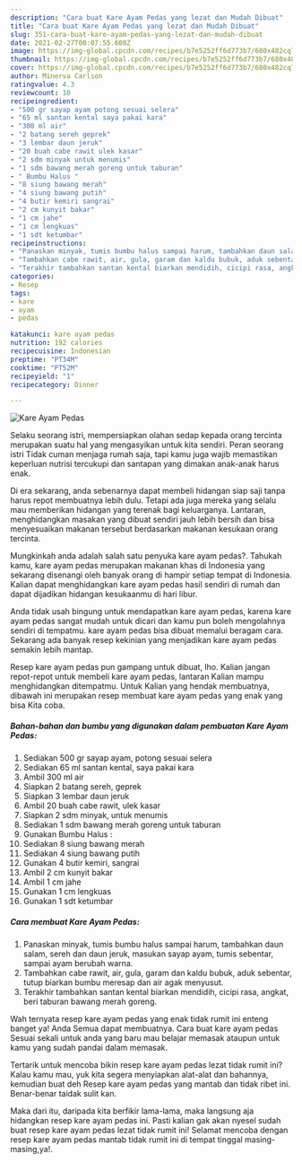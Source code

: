 ```yaml
---
description: "Cara buat Kare Ayam Pedas yang lezat dan Mudah Dibuat"
title: "Cara buat Kare Ayam Pedas yang lezat dan Mudah Dibuat"
slug: 351-cara-buat-kare-ayam-pedas-yang-lezat-dan-mudah-dibuat
date: 2021-02-27T00:07:55.608Z
image: https://img-global.cpcdn.com/recipes/b7e5252ff6d773b7/680x482cq70/kare-ayam-pedas-foto-resep-utama.jpg
thumbnail: https://img-global.cpcdn.com/recipes/b7e5252ff6d773b7/680x482cq70/kare-ayam-pedas-foto-resep-utama.jpg
cover: https://img-global.cpcdn.com/recipes/b7e5252ff6d773b7/680x482cq70/kare-ayam-pedas-foto-resep-utama.jpg
author: Minerva Carlson
ratingvalue: 4.3
reviewcount: 10
recipeingredient:
- "500 gr sayap ayam potong sesuai selera"
- "65 ml santan kental saya pakai kara"
- "300 ml air"
- "2 batang sereh geprek"
- "3 lembar daun jeruk"
- "20 buah cabe rawit ulek kasar"
- "2 sdm minyak untuk menumis"
- "1 sdm bawang merah goreng untuk taburan"
- " Bumbu Halus "
- "8 siung bawang merah"
- "4 siung bawang putih"
- "4 butir kemiri sangrai"
- "2 cm kunyit bakar"
- "1 cm jahe"
- "1 cm lengkuas"
- "1 sdt ketumbar"
recipeinstructions:
- "Panaskan minyak, tumis bumbu halus sampai harum, tambahkan daun salam, sereh dan daun jeruk, masukan sayap ayam, tumis sebentar, sampai ayam berubah warna."
- "Tambahkan cabe rawit, air, gula, garam dan kaldu bubuk, aduk sebentar, tutup biarkan bumbu meresap dan air agak menyusut."
- "Terakhir tambahkan santan kental biarkan mendidih, cicipi rasa, angkat, beri taburan bawang merah goreng."
categories:
- Resep
tags:
- kare
- ayam
- pedas

katakunci: kare ayam pedas 
nutrition: 192 calories
recipecuisine: Indonesian
preptime: "PT34M"
cooktime: "PT52M"
recipeyield: "1"
recipecategory: Dinner

---
```



![Kare Ayam Pedas](https://img-global.cpcdn.com/recipes/b7e5252ff6d773b7/680x482cq70/kare-ayam-pedas-foto-resep-utama.jpg)

Selaku seorang istri, mempersiapkan olahan sedap kepada orang tercinta merupakan suatu hal yang mengasyikan untuk kita sendiri. Peran seorang istri Tidak cuman menjaga rumah saja, tapi kamu juga wajib memastikan keperluan nutrisi tercukupi dan santapan yang dimakan anak-anak harus enak.

Di era  sekarang, anda sebenarnya dapat membeli hidangan siap saji tanpa harus repot membuatnya lebih dulu. Tetapi ada juga mereka yang selalu mau memberikan hidangan yang terenak bagi keluarganya. Lantaran, menghidangkan masakan yang dibuat sendiri jauh lebih bersih dan bisa menyesuaikan makanan tersebut berdasarkan makanan kesukaan orang tercinta. 



Mungkinkah anda adalah salah satu penyuka kare ayam pedas?. Tahukah kamu, kare ayam pedas merupakan makanan khas di Indonesia yang sekarang disenangi oleh banyak orang di hampir setiap tempat di Indonesia. Kalian dapat menghidangkan kare ayam pedas hasil sendiri di rumah dan dapat dijadikan hidangan kesukaanmu di hari libur.

Anda tidak usah bingung untuk mendapatkan kare ayam pedas, karena kare ayam pedas sangat mudah untuk dicari dan kamu pun boleh mengolahnya sendiri di tempatmu. kare ayam pedas bisa dibuat memalui beragam cara. Sekarang ada banyak resep kekinian yang menjadikan kare ayam pedas semakin lebih mantap.

Resep kare ayam pedas pun gampang untuk dibuat, lho. Kalian jangan repot-repot untuk membeli kare ayam pedas, lantaran Kalian mampu menghidangkan ditempatmu. Untuk Kalian yang hendak membuatnya, dibawah ini merupakan resep membuat kare ayam pedas yang enak yang bisa Kita coba.

<!--inarticleads1-->

##### Bahan-bahan dan bumbu yang digunakan dalam pembuatan Kare Ayam Pedas:

1. Sediakan 500 gr sayap ayam, potong sesuai selera
1. Sediakan 65 ml santan kental, saya pakai kara
1. Ambil 300 ml air
1. Siapkan 2 batang sereh, geprek
1. Siapkan 3 lembar daun jeruk
1. Ambil 20 buah cabe rawit, ulek kasar
1. Siapkan 2 sdm minyak, untuk menumis
1. Sediakan 1 sdm bawang merah goreng untuk taburan
1. Gunakan  Bumbu Halus :
1. Sediakan 8 siung bawang merah
1. Sediakan 4 siung bawang putih
1. Gunakan 4 butir kemiri, sangrai
1. Ambil 2 cm kunyit bakar
1. Ambil 1 cm jahe
1. Gunakan 1 cm lengkuas
1. Gunakan 1 sdt ketumbar




<!--inarticleads2-->

##### Cara membuat Kare Ayam Pedas:

1. Panaskan minyak, tumis bumbu halus sampai harum, tambahkan daun salam, sereh dan daun jeruk, masukan sayap ayam, tumis sebentar, sampai ayam berubah warna.
1. Tambahkan cabe rawit, air, gula, garam dan kaldu bubuk, aduk sebentar, tutup biarkan bumbu meresap dan air agak menyusut.
1. Terakhir tambahkan santan kental biarkan mendidih, cicipi rasa, angkat, beri taburan bawang merah goreng.




Wah ternyata resep kare ayam pedas yang enak tidak rumit ini enteng banget ya! Anda Semua dapat membuatnya. Cara buat kare ayam pedas Sesuai sekali untuk anda yang baru mau belajar memasak ataupun untuk kamu yang sudah pandai dalam memasak.

Tertarik untuk mencoba bikin resep kare ayam pedas lezat tidak rumit ini? Kalau kamu mau, yuk kita segera menyiapkan alat-alat dan bahannya, kemudian buat deh Resep kare ayam pedas yang mantab dan tidak ribet ini. Benar-benar taidak sulit kan. 

Maka dari itu, daripada kita berfikir lama-lama, maka langsung aja hidangkan resep kare ayam pedas ini. Pasti kalian gak akan nyesel sudah buat resep kare ayam pedas lezat tidak rumit ini! Selamat mencoba dengan resep kare ayam pedas mantab tidak rumit ini di tempat tinggal masing-masing,ya!.

